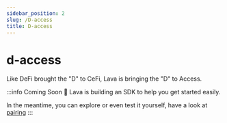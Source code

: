 ```yaml
---
sidebar_position: 2
slug: /D-access
title: D-access
---
```

# d-access
Like DeFi brought the "D" to CeFi, Lava is bringing the "D" to Access.

:::info Coming Soon 🚧
Lava is building an SDK to help you get started easily. 

In the meantime, you can explore or even test it yourself, have a look at [pairing](lava-api-ref#tag/Query/operation/LavanetLavaPairingGetPairing)
:::

